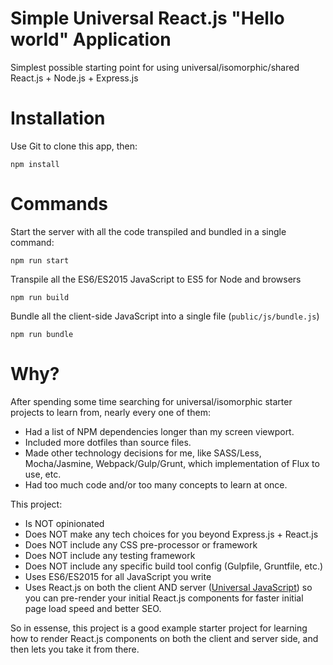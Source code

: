 # Simple Universal React.js "Hello world" Application

Simplest possible starting point for using universal/isomorphic/shared React.js +
Node.js + Express.js

# Installation

Use Git to clone this app, then:

```
npm install
```

# Commands

Start the server with all the code transpiled and bundled in a single command:

```
npm run start
```

Transpile all the ES6/ES2015 JavaScript to ES5 for Node and browsers

```
npm run build
```

Bundle all the client-side JavaScript into a single file (`public/js/bundle.js`)

```
npm run bundle
```

# Why?

After spending some time searching for universal/isomorphic starter projects to
learn from, nearly every one of them:

 * Had a list of NPM dependencies longer than my screen viewport.
 * Included more dotfiles than source files.
 * Made other technology decisions for me, like SASS/Less, Mocha/Jasmine, Webpack/Gulp/Grunt, which implementation of Flux to use, etc.
 * Had too much code and/or too many concepts to learn at once.

This project:

 * Is NOT opinionated
 * Does NOT make any tech choices for you beyond Express.js + React.js
 * Does NOT include any CSS pre-processor or framework
 * Does NOT include any testing framework
 * Does NOT include any specific build tool config (Gulpfile, Gruntfile, etc.)
 * Uses ES6/ES2015 for all JavaScript you write
 * Uses React.js on both the client AND server ([Universal
   JavaScript](https://medium.com/@mjackson/universal-javascript-4761051b7ae9))
   so you can pre-render your initial React.js components for faster initial
   page load speed and better SEO.

So in essense, this project is a good example starter project for learning how
to render React.js components on both the client and server side, and then lets
you take it from there.

